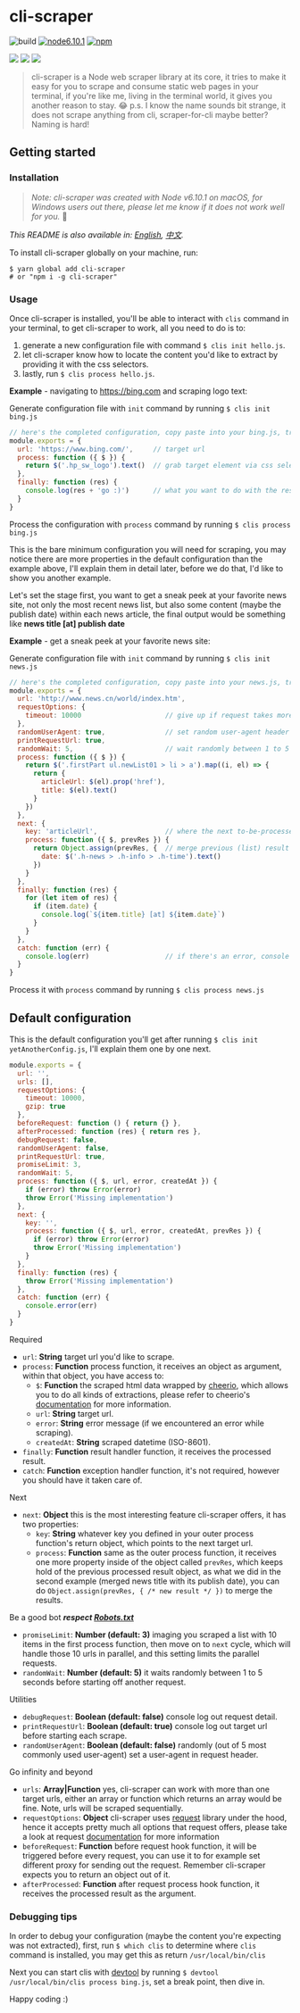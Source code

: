 # cli-scraper
 ![build](https://img.shields.io/circleci/project/github/j1wu/cli-scraper.svg)
 [![node6.10.1](https://img.shields.io/badge/node-6.10.1-green.svg)](https://nodejs.org/en/blog/release/v0.6.10/) [![npm](https://img.shields.io/npm/v/cli-scraper.svg)](https://www.npmjs.com/package/cli-scraper)

![](https://forthebadge.com/images/badges/built-with-love.svg)
![](https://forthebadge.com/images/badges/uses-js.svg)
![](https://forthebadge.com/images/badges/60-percent-of-the-time-works-every-time.svg)

> cli-scraper is a Node web scraper library at its core, it tries to make it easy for you to scrape and consume static web pages in your terminal, if you're like me, living in the terminal world, it gives you another reason to stay. :joy: p.s. I know the name sounds bit strange, it does not scrape anything from cli, scraper-for-cli maybe better? Naming is hard!

## Getting started

### Installation

> *Note: cli-scraper was created with Node v6.10.1 on macOS, for Windows users out there, please let me know if it does not work well for you.* :bow:

*This README is also available in: [English](README.md), [中文](README.chs.md).*

To install cli-scraper globally on your machine, run:
```
$ yarn global add cli-scraper
# or "npm i -g cli-scraper"
```

### Usage

Once cli-scraper is installed, you'll be able to interact with `clis` command in your terminal,
to get cli-scraper to work, all you need to do is to:

1. generate a new configuration file with command `$ clis init hello.js`.
2. let cli-scraper know how to locate the content you'd like to extract by providing it with the css selectors.
3. lastly, run `$ clis process hello.js`.

**Example** - navigating to https://bing.com and scraping logo text:

Generate configuration file with `init` command by running `$ clis init bing.js`
```js
// here's the completed configuration, copy paste into your bing.js, try it out.
module.exports = {
  url: 'https://www.bing.com/',     // target url
  process: function ({ $ }) {
    return $('.hp_sw_logo').text()  // grab target element via css selector, then get the text out of it
  },
  finally: function (res) {
    console.log(res + 'go :)')      // what you want to do with the result
  }
}
```
Process the configuration with `process` command by running `$ clis process bing.js`

This is the bare minimum configuration you will need for scraping, you may notice there are more properties
in the default configuration than the example above, I'll explain them in detail later, before we do that, I'd like to show you another example.

Let's set the stage first, you want to get a sneak peek at your favorite news site, not only the most recent news list, but also
some content (maybe the publish date) within each news article, the final output would be something like **news title [at] publish date**

**Example** - get a sneak peek at your favorite news site:

Generate configuration file with `init` command by running `$ clis init news.js`
```js
// here's the completed configuration, copy paste into your news.js, try it out.
module.exports = {
  url: 'http://www.news.cn/world/index.htm',
  requestOptions: {
    timeout: 10000                     // give up if request takes more than 10 seconds
  },
  randomUserAgent: true,               // set random user-agent header when requesting
  printRequestUrl: true,
  randomWait: 5,                       // wait randomly between 1 to 5 seconds before another request
  process: function ({ $ }) {
    return $('.firstPart ul.newList01 > li > a').map((i, el) => {
      return {
        articleUrl: $(el).prop('href'),
        title: $(el).text()
      }
    })
  },
  next: {
    key: 'articleUrl',                 // where the next to-be-processed article url is stored
    process: function ({ $, prevRes }) {
      return Object.assign(prevRes, {  // merge previous (list) result with new result (article page content)
        date: $('.h-news > .h-info > .h-time').text()
      })
    }
  },
  finally: function (res) {
    for (let item of res) {
      if (item.date) {
        console.log(`${item.title} [at] ${item.date}`)
      }
    }
  },
  catch: function (err) {
    console.log(err)                   // if there's an error, console log it out
  }
}
```
Process it with `process` command by running `$ clis process news.js`

## Default configuration

This is the default configuration you'll get after running `$ clis init yetAnotherConfig.js`, I'll explain them one by one next.
```js
module.exports = {
  url: '',
  urls: [],
  requestOptions: {
    timeout: 10000,
    gzip: true
  },
  beforeRequest: function () { return {} },
  afterProcessed: function (res) { return res },
  debugRequest: false,
  randomUserAgent: false,
  printRequestUrl: true,
  promiseLimit: 3,
  randomWait: 5,
  process: function ({ $, url, error, createdAt }) {
    if (error) throw Error(error)
    throw Error('Missing implementation')
  },
  next: {
    key: '',
    process: function ({ $, url, error, createdAt, prevRes }) {
      if (error) throw Error(error)
      throw Error('Missing implementation')
    }
  },
  finally: function (res) {
    throw Error('Missing implementation')
  },
  catch: function (err) {
    console.error(err)
  }
}
```
Required
- `url`: **String** target url you'd like to scrape.
- `process`: **Function** process function, it receives an object as argument, within that object, you have access to:
  - `$`: **Function** the scraped html data wrapped by [cheerio](https://github.com/cheeriojs/cheerio), which allows you to do all kinds of extractions,
  please refer to cheerio's [documentation](https://cheerio.js.org/) for more information.
  - `url`: **String** target url.
  - `error`: **String** error message (if we encountered an error while scraping).
  - `createdAt`: **String** scraped datetime (ISO-8601).
- `finally`: **Function** result handler function, it receives the processed result.
- `catch`: **Function** exception handler function, it's not required, however you should have it taken care of.

Next
- `next`: **Object** this is the most interesting feature cli-scraper offers, it has two properties:
  - `key`: **String** whatever key you defined in your outer process function's return object, which points to the next target url.
  - `process`: **Function** same as the outer process function, it receives one more property inside of the object called
 `prevRes`, which keeps hold of the previous processed result object, as what we did in the second example (merged news title with its publish date), you can do
`Object.assign(prevRes, { /* new result */ })` to merge the results.

Be a good bot ***respect [Robots.txt](http://www.robotstxt.org/)***
- `promiseLimit`: **Number (default: 3)** imaging you scraped a list with 10 items in the first process function, then move on to `next` cycle, which will handle those 10 urls in parallel, and this setting limits the parallel requests.
- `randomWait`: **Number (default: 5)** it waits randomly between 1 to 5 seconds before starting off another request.

Utilities
- `debugRequest`: **Boolean (default: false)** console log out request detail.
- `printRequestUrl`: **Boolean (default: true)** console log out target url before starting each scrape.
- `randomUserAgent`: **Boolean (default: false)** randomly (out of 5 most commonly used user-agent) set a user-agent in request header.

Go infinity and beyond
- `urls`: **Array|Function** yes, cli-scraper can work with more than one target urls, either an array or function which returns an array would be fine. Note, urls will be scraped sequentially.
- `requestOptions`: **Object** cli-scraper uses [request](https://github.com/request/request) library under the hood,
hence it accepts pretty much all options that request offers, please take a look at request
[documentation](https://github.com/request/request#requestoptions-callback) for more information
- `beforeRequest`: **Function** before request hook function, it will be triggered before every request, you can use it
to for example set different proxy for sending out the request. Remember cli-scraper expects you to return an object out of it.
- `afterProcessed`: **Function** after request process hook function, it receives the processed result as the argument.

### Debugging tips

In order to debug your configuration (maybe the content you're expecting was not extracted), first, run `$ which clis` to determine where `clis` command is installed, you may get this as return `/usr/local/bin/clis`

Next you can start clis with [devtool](https://github.com/Jam3/devtool) by running `$ devtool /usr/local/bin/clis process bing.js`, set a break point, then dive in.

Happy coding :)

